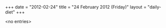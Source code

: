 +++
date = "2012-02-24"
title = "24 February 2012 (Friday)"
layout = "daily-diet"
+++

<p>&lt;no entries&gt;</p>